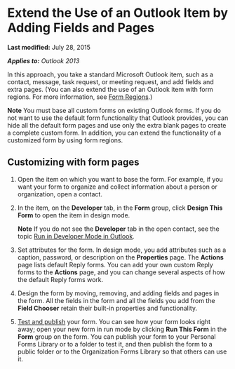 
# Extend the Use of an Outlook Item by Adding Fields and Pages

 **Last modified:** July 28, 2015

 _**Applies to:** Outlook 2013_

In this approach, you take a standard Microsoft Outlook item, such as a contact, message, task request, or meeting request, and add fields and extra pages. (You can also extend the use of an Outlook item with form regions. For more information, see  [Form Regions](66e80f83-60db-e3b1-47e9-097f855f6512.md).)


 **Note**  You must base all custom forms on existing Outlook forms. If you do not want to use the default form functionality that Outlook provides, you can hide all the default form pages and use only the extra blank pages to create a complete custom form. In addition, you can extend the functionality of a customized form by using form regions.


## Customizing with form pages


1. Open the item on which you want to base the form. For example, if you want your form to organize and collect information about a person or organization, open a contact. 
    
2. In the item, on the  **Developer** tab, in the **Form** group, click **Design This Form** to open the item in design mode.
    
     **Note**  If you do not see the  **Developer** tab in the open contact, see the topic [Run in Developer Mode in Outlook](8f81b1ce-333d-d9be-2af7-cfc65bf15e22.md).
3. Set attributes for the form. In design mode, you add attributes such as a caption, password, or description on the  **Properties** page. The **Actions** page lists default Reply forms. You can add your own custom Reply forms to the **Actions** page, and you can change several aspects of how the default Reply forms work.
    
4. Design the form by moving, removing, and adding fields and pages in the form. All the fields in the form and all the fields you add from the  **Field Chooser** retain their built-in properties and functionality.
    
5.  [Test and publish](5aed1f8e-9aba-ec8e-8514-b3af32bf8e7d.md) your form. You can see how your form looks right away; open your new form in run mode by clicking **Run This Form** in the **Form** group on the form. You can publish your form to your Personal Forms Library or to a folder to test it, and then publish the form to a public folder or to the Organization Forms Library so that others can use it.
    

